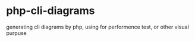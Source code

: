 # php-cli-diagrams
generating cli diagrams by php, using for performence test, or other visual purpuse
